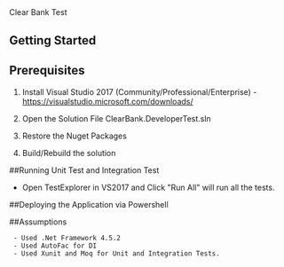 ## 

Clear Bank Test



## Getting Started

## Prerequisites

1) Install Visual Studio 2017 (Community/Professional/Enterprise) - https://visualstudio.microsoft.com/downloads/

4) Open the Solution File ClearBank.DeveloperTest.sln

5) Restore the Nuget Packages

6) Build/Rebuild the solution

##Running Unit Test and Integration Test
 - Open TestExplorer in VS2017 and Click "Run All" will run all the tests.

##Deploying the Application via Powershell


##Assumptions

	 - Used .Net Framework 4.5.2
	 - Used AutoFac for DI
	 - Used Xunit and Moq for Unit and Integration Tests.







